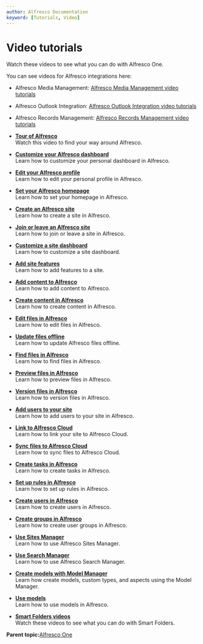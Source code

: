 ```yaml
---
author: Alfresco Documentation
keyword: [Tutorials, Video]
---
```


# Video tutorials

Watch these videos to see what you can do with Alfresco One.

You can see videos for Alfresco integrations here:

-   Alfresco Media Management: [Alfresco Media Management video tutorials](http://docs.alfresco.com/mm/topics/mm-video-tutorials.html)
-   Alfresco Outlook Integration: [Alfresco Outlook Integration video tutorials](http://docs.alfresco.com/outlook2.0/topics/Outlook-video-tutorials.html)
-   Alfresco Records Management: [Alfresco Records Management video tutorials](http://docs.alfresco.com/rm2.3/topics/alfresco-video-tutorials-rm.html)

-   **[Tour of Alfresco](../concepts/alfresco-tutorial-02.md)**  
Watch this video to find your way around Alfresco.
-   **[Customize your Alfresco dashboard](../concepts/alfresco-tutorial-01.md)**  
Learn how to customize your personal dashboard in Alfresco.
-   **[Edit your Alfresco profile](../concepts/alfresco-tutorial-05.md)**  
Learn how to edit your personal profile in Alfresco.
-   **[Set your Alfresco homepage](../concepts/alfresco-tutorial-26.md)**  
Learn how to set your homepage in Alfresco.
-   **[Create an Alfresco site](../concepts/alfresco-tutorial-03.md)**  
Learn how to create a site in Alfresco.
-   **[Join or leave an Alfresco site](../concepts/alfresco-tutorial-18.md)**  
Learn how to join or leave a site in Alfresco.
-   **[Customize a site dashboard](../concepts/alfresco-tutorial-06.md)**  
Learn how to customize a site dashboard.
-   **[Add site features](../concepts/alfresco-tutorial-07.md)**  
Learn how to add features to a site.
-   **[Add content to Alfresco](../concepts/alfresco-tutorial-04.md)**  
Learn how to add content to Alfresco.
-   **[Create content in Alfresco](../concepts/alfresco-tutorial-09.md)**  
Learn how to create content in Alfresco.
-   **[Edit files in Alfresco](../concepts/alfresco-tutorial-13.md)**  
Learn how to edit files in Alfresco.
-   **[Update files offline](../concepts/alfresco-tutorial-08.md)**  
Learn how to update Alfresco files offline.
-   **[Find files in Alfresco](../concepts/alfresco-tutorial-14.md)**  
Learn how to find files in Alfresco.
-   **[Preview files in Alfresco](../concepts/alfresco-tutorial-19.md)**  
Learn how to preview files in Alfresco.
-   **[Version files in Alfresco](../concepts/alfresco-tutorial-23.md)**  
Learn how to version files in Alfresco.
-   **[Add users to your site](../concepts/alfresco-tutorial-12.md)**  
Learn how to add users to your site in Alfresco.
-   **[Link to Alfresco Cloud](../concepts/alfresco-tutorial-15.md)**  
Learn how to link your site to Alfresco Cloud.
-   **[Sync files to Alfresco Cloud](../concepts/alfresco-tutorial-16.md)**  
Learn how to sync files to Alfresco Cloud.
-   **[Create tasks in Alfresco](../concepts/alfresco-tutorial-17.md)**  
Learn how to create tasks in Alfresco.
-   **[Set up rules in Alfresco](../concepts/alfresco-tutorial-10.md)**  
Learn how to set up rules in Alfresco.
-   **[Create users in Alfresco](../concepts/alfresco-tutorial-21.md)**  
Learn how to create users in Alfresco.
-   **[Create groups in Alfresco](../concepts/alfresco-tutorial-22.md)**  
Learn how to create user groups in Alfresco.
-   **[Use Sites Manager](../concepts/alfresco-tutorial-11.md)**  
Learn how to use Alfresco Sites Manager.
-   **[Use Search Manager](../concepts/alfresco-tutorial-20.md)**  
Learn how to use Alfresco Search Manager.
-   **[Create models with Model Manager](../concepts/alfresco-tutorial-24.md)**  
Learn how create models, custom types, and aspects using the Model Manager.
-   **[Use models](../concepts/alfresco-tutorial-25.md)**  
Learn how to use models in Alfresco.
-   **[Smart Folders videos](../topics/smart-video-tutorials.md)**  
Watch these videos to see what you can do with Smart Folders.

**Parent topic:**[Alfresco One](../concepts/welcome.md)

